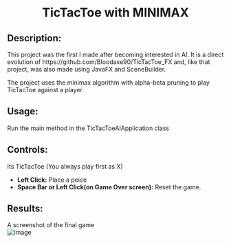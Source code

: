<h1 align="center">TicTacToe with MINIMAX</h1>

<h2>Description:</h2>
<p>
This project was the first I made after becoming interested in AI. It is a direct evolution of https://github.com/Bloodaxe90/TicTacToe_FX and, like that project, was also made using
JavaFX and SceneBuilder.
</p>
<p>
  The project uses the minimax algorithm with alpha-beta pruning to play TicTacToe against a player.
</p>

<h2>Usage:</h2>
<p>
Run the main method in the TicTacToeAIApplication class
</p>

<h2>Controls:</h2>
<p>
  Its TicTacToe (You always play first as X)
</p>
<ul>
    <li><strong>Left Click:</strong> Place a peice</li>
    <li><strong>Space Bar or Left Click(on Game Over screen):</strong> Reset the game.</li>
</ul>

<h2>Results:</h2>

A screenshot of the final game  
![image](https://github.com/user-attachments/assets/44221a44-8904-44be-b229-a9e33f97184d)



